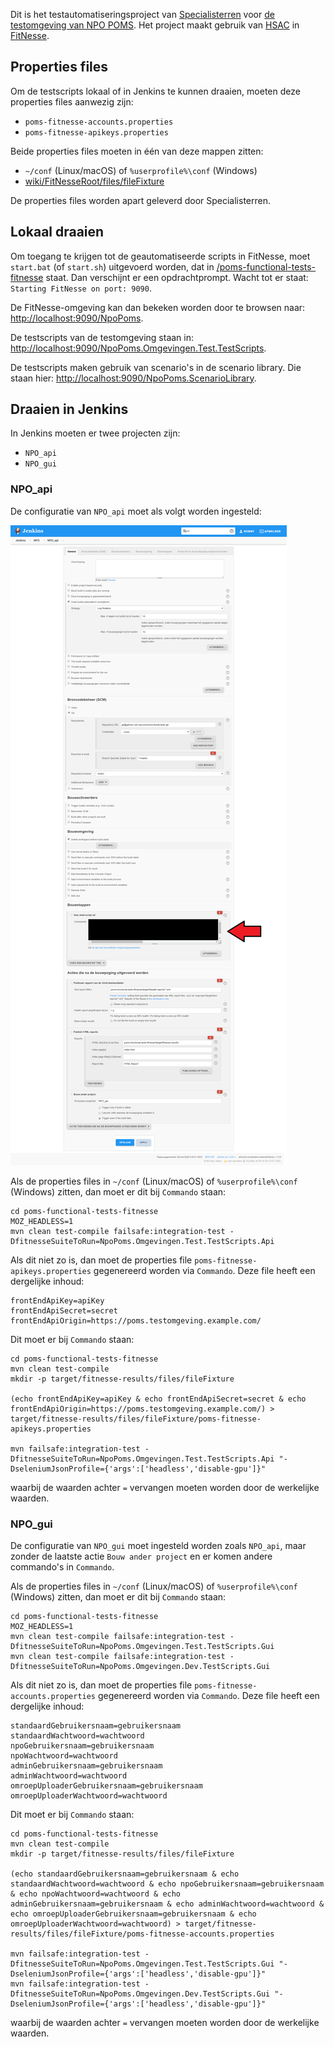 Dit is het testautomatiseringsproject van [Specialisterren](https://www.specialisterren.nl/) voor [de testomgeving van NPO POMS](https://poms-test.omroep.nl/). Het project maakt gebruik van [HSAC](https://github.com/fhoeben/hsac-fitnesse-fixtures/) in [FitNesse](http://fitnesse.org/).

## Properties files

Om de testscripts lokaal of in Jenkins te kunnen draaien, moeten deze properties files aanwezig zijn:

  * `poms-fitnesse-accounts.properties`
  * `poms-fitnesse-apikeys.properties`
  
Beide properties files moeten in één van deze mappen zitten:

  * `~/conf` (Linux/macOS) of `%userprofile%\conf` (Windows)
  * [wiki/FitNesseRoot/files/fileFixture](wiki/FitNesseRoot/files/fileFixture)

De properties files worden apart geleverd door Specialisterren.

## Lokaal draaien

Om toegang te krijgen tot de geautomatiseerde scripts in FitNesse, moet `start.bat` (of `start.sh`) uitgevoerd worden, dat in [/poms-functional-tests-fitnesse](/poms-functional-tests-fitnesse) staat. Dan verschijnt er een opdrachtprompt. Wacht tot er staat: `Starting FitNesse on port: 9090`. 

De FitNesse-omgeving kan dan bekeken worden door te browsen naar: [http://localhost:9090/NpoPoms](http://localhost:9090/NpoPoms).

De testscripts van de testomgeving staan in: [http://localhost:9090/NpoPoms.Omgevingen.Test.TestScripts](http://localhost:9090/NpoPoms.Omgevingen.Test.TestScripts).

De testscripts maken gebruik van scenario's in de scenario library. Die staan hier: [http://localhost:9090/NpoPoms.ScenarioLibrary](http://localhost:9090/NpoPoms.ScenarioLibrary).

## Draaien in Jenkins

In Jenkins moeten er twee projecten zijn:

* `NPO_api`
* `NPO_gui`

### NPO_api

De configuratie van `NPO_api` moet als volgt worden ingesteld:

![Npo-poms-api-jenkins-configuration](wiki/FitNesseRoot/files/images/Npo-poms-api-jenkins-configuration.png)

Als de properties files in `~/conf` (Linux/macOS) of `%userprofile%\conf` (Windows) zitten, dan moet er dit bij `Commando` staan:
```
cd poms-functional-tests-fitnesse
MOZ_HEADLESS=1
mvn clean test-compile failsafe:integration-test -DfitnesseSuiteToRun=NpoPoms.Omgevingen.Test.TestScripts.Api
```

Als dit niet zo is, dan moet de properties file `poms-fitnesse-apikeys.properties` gegenereerd worden via `Commando`. Deze file heeft een dergelijke inhoud:
```
frontEndApiKey=apiKey
frontEndApiSecret=secret
frontEndApiOrigin=https://poms.testomgeving.example.com/
```

Dit moet er bij `Commando` staan:

```
cd poms-functional-tests-fitnesse
mvn clean test-compile
mkdir -p target/fitnesse-results/files/fileFixture

(echo frontEndApiKey=apiKey & echo frontEndApiSecret=secret & echo frontEndApiOrigin=https://poms.testomgeving.example.com/) > target/fitnesse-results/files/fileFixture/poms-fitnesse-apikeys.properties

mvn failsafe:integration-test -DfitnesseSuiteToRun=NpoPoms.Omgevingen.Test.TestScripts.Api "-DseleniumJsonProfile={'args':['headless','disable-gpu']}"
```

waarbij de waarden achter `=` vervangen moeten worden door de werkelijke waarden.

### NPO_gui

De configuratie van `NPO_gui` moet ingesteld worden zoals `NPO_api`, maar zonder de laatste actie `Bouw ander project` en er komen andere commando's in `Commando`.

Als de properties files in `~/conf` (Linux/macOS) of `%userprofile%\conf` (Windows) zitten, dan moet er dit bij `Commando` staan:
```
cd poms-functional-tests-fitnesse
MOZ_HEADLESS=1
mvn clean test-compile failsafe:integration-test -DfitnesseSuiteToRun=NpoPoms.Omgevingen.Test.TestScripts.Gui
mvn clean test-compile failsafe:integration-test -DfitnesseSuiteToRun=NpoPoms.Omgevingen.Dev.TestScripts.Gui
```

Als dit niet zo is, dan moet de properties file `poms-fitnesse-accounts.properties` gegenereerd worden via `Commando`. Deze file heeft een dergelijke inhoud:
```
standaardGebruikersnaam=gebruikersnaam
standaardWachtwoord=wachtwoord
npoGebruikersnaam=gebruikersnaam
npoWachtwoord=wachtwoord
adminGebruikersnaam=gebruikersnaam
adminWachtwoord=wachtwoord
omroepUploaderGebruikersnaam=gebruikersnaam
omroepUploaderWachtwoord=wachtwoord
```

Dit moet er bij `Commando` staan:

```
cd poms-functional-tests-fitnesse
mvn clean test-compile
mkdir -p target/fitnesse-results/files/fileFixture

(echo standaardGebruikersnaam=gebruikersnaam & echo standaardWachtwoord=wachtwoord & echo npoGebruikersnaam=gebruikersnaam & echo npoWachtwoord=wachtwoord & echo adminGebruikersnaam=gebruikersnaam & echo adminWachtwoord=wachtwoord & echo omroepUploaderGebruikersnaam=gebruikersnaam & echo omroepUploaderWachtwoord=wachtwoord) > target/fitnesse-results/files/fileFixture/poms-fitnesse-accounts.properties

mvn failsafe:integration-test -DfitnesseSuiteToRun=NpoPoms.Omgevingen.Test.TestScripts.Gui "-DseleniumJsonProfile={'args':['headless','disable-gpu']}"
mvn failsafe:integration-test -DfitnesseSuiteToRun=NpoPoms.Omgevingen.Dev.TestScripts.Gui "-DseleniumJsonProfile={'args':['headless','disable-gpu']}"
```

waarbij de waarden achter `=` vervangen moeten worden door de werkelijke waarden.
